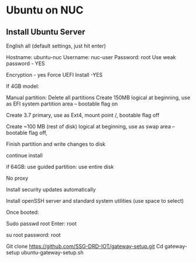 # Ubuntu on NUC


## Install Ubuntu Server

English all (default settings, just hit enter)

Hostname: ubuntu-nuc
Username: nuc-user
Password: root
Use weak password - YES

Encryption - yes
Force UEFI Install -YES


If 4GB model:

Manual partition:
Delete all partitions 
Create 150MB logical at beginning, use as EFI system partition area – bootable flag on

Create 3.7 primary, use as Ext4, mount point /, bootable flag off

Create ~100 MB (rest of disk) logical at beginning, use as swap area – bootable flag off,

Finish partition and write changes to disk

continue install

if 64GB:
use guided partition: use entire disk


No proxy

Install security updates automatically 

Install openSSH server and standard system utilities (use space to select) 

Once booted:

Sudo passwd root
Enter: root

su root
password: root

Git clone https://github.com/SSG-DRD-IOT/gateway-setup.git
Cd gateway-setup
ubuntu-gateway-setup.sh
